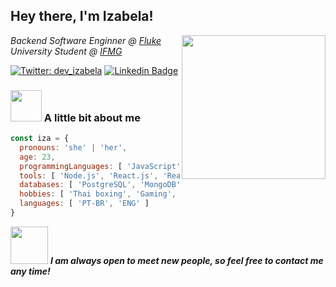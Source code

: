 <h2> Hey there, I'm Izabela!</h2>
<img align='right' src="https://media4.giphy.com/media/LmNwrBhejkK9EFP504/200w.gif?cid=82a1493b7u1upzzqo3g0icrbvlu6f3eu7ijfrdo8m1tz0bwg&rid=200w.gif" width="230">

<p>
  <em>Backend Software Enginner @ <a href="https://flu.ke/">Fluke</a></br></em>
  <em>University Student @ <a href="https://www.ifmg.edu.br/sabara">IFMG</a></br></em>
</p>

[![Twitter: dev_izabela](https://img.shields.io/twitter/follow/dev_izabela?style=social)](https://twitter.com/dev_izabela)
[![Linkedin Badge](https://img.shields.io/badge/-IzabelaMatos-blue?style=flat-square&logo=Linkedin&logoColor=white&link=https://www.linkedin.com/in/izabela-matos/)](https://www.linkedin.com/in/izabela-matos/)

###  <img src="https://www.pngkey.com/png/full/221-2212352_niandoge-nyan-cat-png-gif.png" width="50"> A little bit about me  

```javascript
const iza = {
  pronouns: 'she' | 'her',
  age: 23,
  programmingLanguages: [ 'JavaScript', 'TypeScript', 'C' ],
  tools: [ 'Node.js', 'React.js', 'React Native' ],
  databases: [ 'PostgreSQL', 'MongoDB', 'Firebase' ],
  hobbies: [ 'Thai boxing', 'Gaming', 'Reading' ],
  languages: [ 'PT-BR', 'ENG' ]
}
```

<img src="https://i.pinimg.com/originals/89/49/8d/89498d1187c65bdae3a66475d556ca07.gif" width="60"> <em>
  <b>I am always open to meet new people, so feel free to contact me any time!</em>
